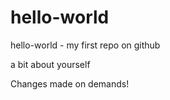 # hello-world
hello-world - my first repo on github

a bit about yourself

Changes made on demands! 
